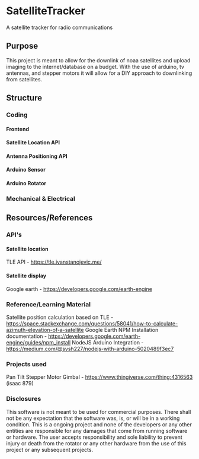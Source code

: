 # SatelliteTracker

A satellite tracker for radio communications

## Purpose

This project is meant to allow for the downlink of noaa satellites and upload imaging to the internet/database on a budget. With the use of arduino, tv antennas, and stepper motors it will allow for a DIY approach to downlinking from satellites.

## Structure

### Coding

#### Frontend

#### Satellite Location API

#### Antenna Positioning API

#### Arduino Sensor

#### Arduino Rotator

### Mechanical & Electrical

## Resources/References

### API's

#### Satellite location

TLE API - https://tle.ivanstanojevic.me/

#### Satellite display

Google earth - https://developers.google.com/earth-engine

### Reference/Learning Material

Satellite position calculation based on TLE - https://space.stackexchange.com/questions/58041/how-to-calculate-azimuth-elevation-of-a-satellite
Google Earth NPM Installation documentation - https://developers.google.com/earth-engine/guides/npm_install
NodeJS Arduino Integration - https://medium.com/@svsh227/nodejs-with-arduino-5020489f3ec7

### Projects used

Pan Tilt Stepper Motor Gimbal - https://www.thingiverse.com/thing:4316563 (isaac 879)

### Disclosures

This software is not meant to be used for commercial purposes. There shall not be any expectation that the software was, is, or will be in a working condition. This is a ongoing project and none of the developers or any other entities are responsible for any damages that come from running software or hardware. The user accepts responsibility and sole liability to prevent injury or death from the rotator or any other hardware from the use of this project or any subsequent projects.
